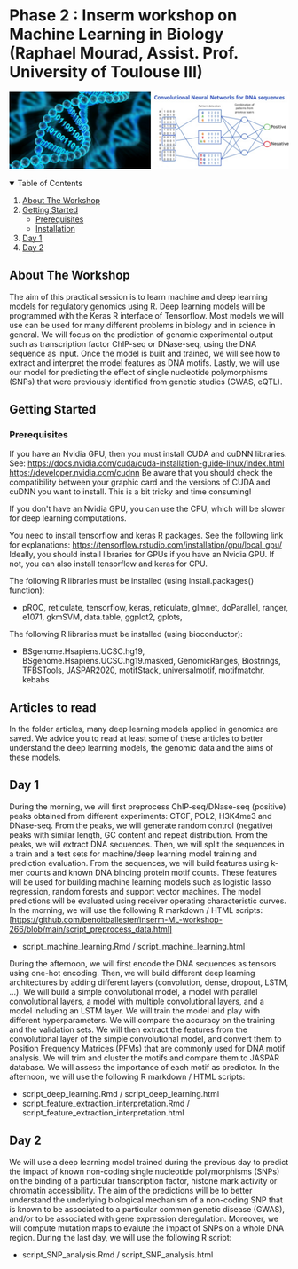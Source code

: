 # Phase 2 : Inserm workshop on Machine Learning in Biology (Raphael Mourad, Assist. Prof. University of Toulouse III)

![plot](https://github.com/benoitballester/inserm-ML-workshop-266/blob/main/header_googlesites.png?raw=true)


<!-- TABLE OF CONTENTS -->
<details open="open">
  <summary>Table of Contents</summary>
  <ol>
    <li>
      <a href="#about-the-workshop">About The Workshop</a>
    </li>
    <li>
      <a href="#getting-started">Getting Started</a>
      <ul>
        <li><a href="#prerequisites">Prerequisites</a></li>
        <li><a href="#installation">Installation</a></li>
      </ul>
    </li>
    <li><a href="#day1">Day 1</a></li>
    <li><a href="#day2">Day 2</a></li>
  </ol>
</details>

<!-- ABOUT THE WORKSHOP -->
## About The Workshop

The aim of this practical session is to learn machine and deep learning models for regulatory genomics using R. Deep learning models will be programmed with the Keras R interface of Tensorflow. Most models we will use can be used for many different problems in biology and in science in general. 
We will focus on the prediction of genomic experimental output such as transcription factor ChIP-seq or DNase-seq, using the DNA sequence as input. Once the model is built and trained, we will see how to extract and interpret the model features as DNA motifs. Lastly, we will use our model for predicting the effect of single nucleotide polymorphisms (SNPs) that were previously identified from genetic studies (GWAS, eQTL). 

<!-- GETTING STARTED -->
## Getting Started

### Prerequisites

If you have an Nvidia GPU, then you must install CUDA and cuDNN libraries. See:
https://docs.nvidia.com/cuda/cuda-installation-guide-linux/index.html
https://developer.nvidia.com/cudnn
Be aware that you should check the compatibility between your graphic card and the versions of CUDA and cuDNN you want to install. This is a bit tricky and time consuming!

If you don't have an Nvidia GPU, you can use the CPU, which will be slower for deep learning computations. 

You need to install tensorflow and keras R packages. See the following link for explanations:
https://tensorflow.rstudio.com/installation/gpu/local_gpu/
Ideally, you should install libraries for GPUs if you have an Nvidia GPU. If not, you can also install tensorflow and keras for CPU. 

The following R libraries must be installed (using install.packages() function):
- pROC, reticulate, tensorflow, keras, reticulate, glmnet, doParallel, ranger, e1071, gkmSVM, data.table, ggplot2, gplots,

The following R libraries must be installed (using bioconductor):
- BSgenome.Hsapiens.UCSC.hg19, BSgenome.Hsapiens.UCSC.hg19.masked, GenomicRanges, Biostrings, TFBSTools, JASPAR2020, motifStack, universalmotif, motifmatchr, kebabs

<!-- ARTICLES YOU CAN READ -->
## Articles to read

In the folder articles, many deep learning models applied in genomics are saved. We advice you to read at least some of these articles to better understand the deep learning models, the genomic data and the aims of these models. 

<!-- DAY 1 -->
## Day 1

During the morning, we will first preprocess ChIP-seq/DNase-seq (positive) peaks obtained from different experiments: CTCF, POL2, H3K4me3 and DNase-seq. From the peaks, we will generate random control (negative) peaks with similar length, GC content and repeat distribution. From the peaks, we will extract DNA sequences. Then, we will split the sequences in a train and a test sets for machine/deep learning model training and prediction evaluation. From the sequences, we will build features using k-mer counts and known DNA binding protein motif counts. These features will be used for building machine learning models such as logistic lasso regression, random forests and support vector machines. The model predictions will be evaluated using receiver operating characteristic curves. In the morning, we will use the following R markdown / HTML scripts:
[https://github.com/benoitballester/inserm-ML-workshop-266/blob/main/script_preprocess_data.html]
- script_machine_learning.Rmd / script_machine_learning.html

During the afternoon, we will first encode the DNA sequences as tensors using one-hot encoding. Then, we will build different deep learning architectures by adding different layers (convolution, dense, dropout, LSTM, ...). We will build a simple convolutional model, a model with parallel convolutional layers, a model with multiple convolutional layers, and a model including an LSTM layer. We will train the model and play with different hyperparameters. We will compare the accuracy on the training and the validation sets. We will then extract the features from the convolutional layer of the simple convolutional model, and convert them to Position Frequency Matrices (PFMs) that are commonly used for DNA motif analysis. We will trim and cluster the motifs and compare them to JASPAR database. We will assess the importance of each motif as predictor. In the afternoon, we will use the following R markdown / HTML scripts:
- script_deep_learning.Rmd / script_deep_learning.html
- script_feature_extraction_interpretation.Rmd / script_feature_extraction_interpretation.html

<!-- DAY 2 -->
## Day 2

We will use a deep learning model trained during the previous day to predict the impact of known non-coding single nucleotide polymorphisms (SNPs) on the binding of a particular transcription factor, histone mark activity or chromatin accessibility. The aim of the predictions will be to better understand the underlying biological mechanism of a non-coding SNP that is known to be associated to a particular common genetic disease (GWAS), and/or to be associated with gene expression deregulation. Moreover, we will compute mutation maps to evalute the impact of SNPs on a whole DNA region. During the last day, we will use the following R script: 
- script_SNP_analysis.Rmd / script_SNP_analysis.html
